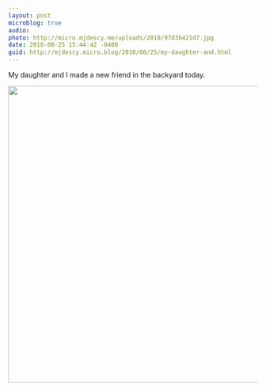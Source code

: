 ```yaml
---
layout: post
microblog: true
audio: 
photo: http://micro.mjdescy.me/uploads/2018/97d3b421d7.jpg
date: 2018-08-25 15:44:42 -0400
guid: http://mjdescy.micro.blog/2018/08/25/my-daughter-and.html
---
```

My daughter and I made a new friend in the backyard today.

<img src="http://micro.mjdescy.me/uploads/2018/97d3b421d7.jpg" width="600" height="600" />
